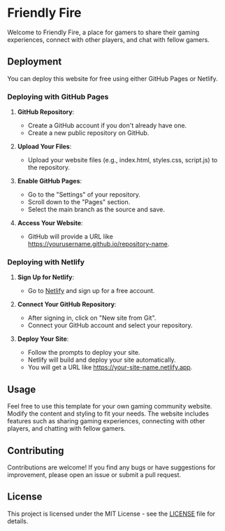 # Friendly Fire

Welcome to Friendly Fire, a place for gamers to share their gaming experiences, connect with other players, and chat with fellow gamers.

## Deployment

You can deploy this website for free using either GitHub Pages or Netlify.

### Deploying with GitHub Pages

1. **GitHub Repository**:
   - Create a GitHub account if you don't already have one.
   - Create a new public repository on GitHub.

2. **Upload Your Files**:
   - Upload your website files (e.g., index.html, styles.css, script.js) to the repository.

3. **Enable GitHub Pages**:
   - Go to the "Settings" of your repository.
   - Scroll down to the "Pages" section.
   - Select the main branch as the source and save.

4. **Access Your Website**:
   - GitHub will provide a URL like https://yourusername.github.io/repository-name.

### Deploying with Netlify

1. **Sign Up for Netlify**:
   - Go to [Netlify](https://www.netlify.com) and sign up for a free account.

2. **Connect Your GitHub Repository**:
   - After signing in, click on "New site from Git".
   - Connect your GitHub account and select your repository.

3. **Deploy Your Site**:
   - Follow the prompts to deploy your site.
   - Netlify will build and deploy your site automatically.
   - You will get a URL like https://your-site-name.netlify.app.

## Usage

Feel free to use this template for your own gaming community website. Modify the content and styling to fit your needs. The website includes features such as sharing gaming experiences, connecting with other players, and chatting with fellow gamers.

## Contributing

Contributions are welcome! If you find any bugs or have suggestions for improvement, please open an issue or submit a pull request.

## License

This project is licensed under the MIT License - see the [LICENSE](LICENSE) file for details.

